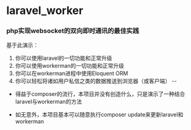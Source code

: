 # laravel_worker

### php实现websocket的双向即时通讯的最佳实践

基于此演示：

1. 你可以使用laravel的一切功能和正常升级
2. 你可以使用workerman的一切功能和正常升级
3. 你可以在workerman进程中使用Eloquent ORM
4. 你可以轻松将诸如用户私信之类的数据推送到浏览器（或客户端）
--

 - 得益于composer的流行，本项目并没有创造什么，只是演示了一种结合laravel与workerman的方法

 - 如无意外，本项目基本可以随意执行composer update来更新laravel和workerman
